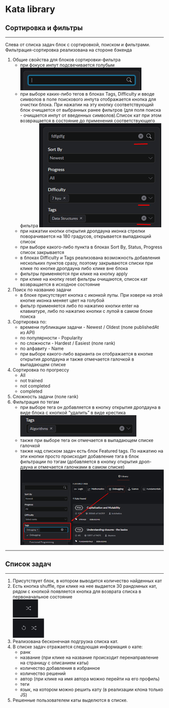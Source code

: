 # Kata library


## Сортировка и фильтры
***

Слева от списка задач блок с сортировкой, поиском и фильтрами.
Фильтрация-сортировка реализована на стороне бэкенда

1. Общие свойства для блоков сортировки-фильтра  
    - при фокусе инпут подсвечивается голубым
    ![Alt text](../images/library-1.png)
    - при выборе каких-либо тегов в блоках Tags, Difficulty и вводе символов в поле поискового инпута отображается кнопка для очистки блока. При нажатии на эту кнопку соответствующий блок очищается от выбранных ранее фильтров (для поля поиска - очищается инпут от введенных символов).Список кат при этом возвращается в состояние до применения соответствующего фильтра
    ![Alt text](../images/library-2.png)
    - при нажатии кнопки открытия дропдауна иконка стрелки поворачивается на 180 градусов, открывается выпадающий список
    - при выборе какого-либо пункта в блоках Sort By, Status, Progress список закрывается
    - в блоках Difficulty и Tags реализована возможность добавления нескольких пунктов сразу, поэтому закрываются списки при клике по кнопке дропдауна либо клике вне блока
    - фильтры применяются при клике на кнопку apply
    - при клике на кнопку reset фильтры очищаются, список кат возвращается в исходное состояние
2. Поиск по названию задачи
    - в блоке присутствует кнопка с иконкой лупы. При ховере на этой кнопке иконка меняет цвет на голубой
    - фильтр применяется либо по нажатию кнопки enter на клавиатуре, либо по нажатию кнопки с лупой в самом блоке поиска
3. Сортировка по: 
    - времени публикации задачи - Newest / Oldest (поле publishedAt из API)
    - по популярности - Popularity
    - по сложности - Hardest / Easiest (поле rank)
    - по алфавиту - Name
    - при выборе какого-либо варианта он отображается в кнопке открытия дропдауна и также отмечается галочкой в выпадающем списке
4. Сортировка по прогрессу 
    - All
    - not trained
    - not completed
    - completed
5. Сложность задачи (поле rank)
6. Фильтрация по тегам
    - при выборе тега он добавляется в кнопку открытия дропдауна в виде блока с кнопкой “удалить” в виде крестика  
    ![Alt text](../images/library-3.png)
    - также при выборе тега он отмечается в выпадающем списке галочкой
    - также над списком задач есть блок Featured tags. По нажатию на эти кнопки просто происходит добавление тэга в блок фильтрации по тэгам (добавляется в кнопку открытия дроп-дауна и отмечается галочками в самом списке)  
    ![Alt text](../images/library-4.png)  

***
## Список задач
***

1. Присутствует блок, в котором выводится количество найденных кат
2. Есть кнопка shuffle, при клике на нее выдается 30 рандомных кат, рядом с кнопкой появляется кнопка для возврата списка в первоначальное состояние  
![Alt text](../images/library-5.png)  
![Alt text](../images/library-6.png)
3. Реализована бесконечная подгрузка списка кат.
4. В списке задач отражается следующая информация о кате:
    - ранк
    - название (при клике на название происходит перенаправление на страницу с описанием каты)
    - количество добавления в избранное
    - количество решений
    - автор (при клике на имя автора можно перейти на его профиль)
    - теги
    - язык, на котором можно решить кату (в реализации клона только JS)
5. Решенные пользователем каты выделются в списке.



